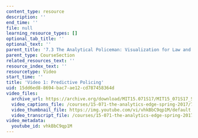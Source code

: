 ```yaml
---
content_type: resource
description: ''
end_time: ''
file: null
learning_resource_types: []
optional_tab_title: ''
optional_text: ''
parent_title: '7.3 The Analytical Policeman: Visualization for Law and Order'
parent_type: CourseSection
related_resources_text: ''
resource_index_text: ''
resourcetype: Video
start_time: ''
title: 'Video 1: Predictive Policing'
uid: 15dd6ed8-8694-bac7-ae12-cd787458364d
video_files:
  archive_url: https://archive.org/download/MIT15.071S17/MIT15_071S17_Session_7.3.01_300k.mp4
  video_captions_file: /courses/15-071-the-analytics-edge-spring-2017/703ed0b7e1cf57c797bc72e7aa784089_vhkBbC9qp1M.vtt
  video_thumbnail_file: https://img.youtube.com/vi/vhkBbC9qp1M/default.jpg
  video_transcript_file: /courses/15-071-the-analytics-edge-spring-2017/8a708b407a3894c6cd92d57e6bffaa27_vhkBbC9qp1M.pdf
video_metadata:
  youtube_id: vhkBbC9qp1M
---
```

